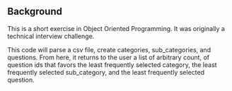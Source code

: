 ## Background
This is a short exercise in Object Oriented Programming. It was originally a
technical interview challenge.

This code will parse a csv file, create categories, sub_categories, and
questions. From here, it returns to the user a list of arbitrary count, of
question ids that favors the least frequently selected category, the least
frequently selected sub_category, and
the least frequently selected question.
